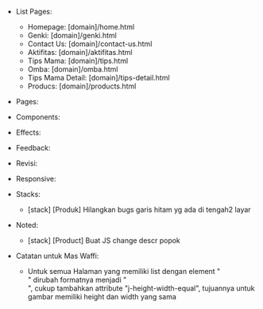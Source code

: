 - List Pages:
  - Homepage: [domain]/home.html
  - Genki: [domain]/genki.html
  - Contact Us: [domain]/contact-us.html
  - Aktifitas: [domain]/aktifitas.html
  - Tips Mama: [domain]/tips.html
  - Omba: [domain]/omba.html
  - Tips Mama Detail: [domain]/tips-detail.html
  - Producs: [domain]/products.html

- Pages:

- Components:

- Effects:
  
- Feedback:

- Revisi:

- Responsive:

- Stacks:
  - [stack] [Produk] Hilangkan bugs garis hitam yg ada di tengah2 layar
- Noted:
  - [stack] [Product] Buat JS change descr popok

- Catatan untuk Mas Waffi:
  - Untuk semua Halaman yang memiliki list dengan element "<div class="m-tips-2-list-item-image">" dirubah formatnya menjadi "<div class="m-tips-2-list-item-image" j-height-width-equal>", cukup tambahkan attribute "j-height-width-equal", tujuannya untuk gambar memiliki height dan width yang sama